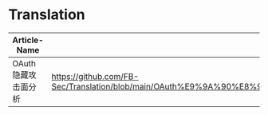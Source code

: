 # Translation
| Article-Name | Article-Link | Article-Original-Link |
| ------------ | ------------ | --------------------- |
| OAuth隐藏攻击面分析 | https://github.com/FB-Sec/Translation/blob/main/OAuth%E9%9A%90%E8%97%8F%E6%94%BB%E5%87%BB%E9%9D%A2%E5%88%86%E6%9E%90/OAuth%E9%9A%90%E8%97%8F%E6%94%BB%E5%87%BB%E9%9D%A2%E5%88%86%E6%9E%90.md | https://portswigger.net/research/hidden-oauth-attack-vectors |
